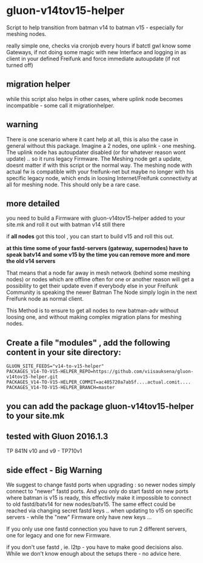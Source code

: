 gluon-v14tov15-helper
============

Script to help transition from batman v14 to batman v15 - especially for meshing nodes.

really simple one, checks via cronjob every hours if     batctl gwl    know some Gateways,
if not doing some magic with new Interface and logging in as client in your defined Freifunk and force immediate autoupdate
(if not turned off)

## migration helper
while this script also helps in other cases, where uplink node becomes incompatible - some call it migrationhelper.

## warning
There is one scenario where it cant help at all, this is also the case in general without this package.
Imagine a 2 nodes, one uplink - one meshing. The uplink node has autoupdater disabled (or for whatever reason wont update) .. so it runs legacy Firmware. The Meshing node get a update, doesnt matter if with this script or the normal way. The meshing node with actual fw is compatible with your freifunk-net but maybe no longer with his specific legacy node, which ends in loosing Internet/Freifunk connectivity at all for meshing node. This should only be a rare case.

## more detailed
you need to build a Firmware with gluon-v14tov15-helper added to your site.mk
and roll it out with batman v14 still there

if **all nodes** got this tool , you can start to build v15 and roll this out.

**at this time some of your fastd-servers (gateway, supernodes) have to speak batv14 and some v15
by the time you can remove more and more the old v14 servers**

That means that a node far away in mesh network (behind some meshing nodes) or nodes which are offline often for one or another reason
will get a possibility to get their update even if everybody else in your Freifunk Community is speaking the newer Batman
The Node simply login in the next Freifunk node as normal client.

This Method is to ensure to get all nodes to new batman-adv without loosing one, and without making complex migration plans for meshing nodes.

## Create a file "modules" , add the following content in your site directory:
```
GLUON_SITE_FEEDS="v14-to-v15-helper"
PACKAGES_V14-TO-V15-HELPER_REPO=https://github.com/viisauksena/gluon-v14tov15-helper.git
PACKAGES_V14-TO-V15-HELPER_COMMIT=ac405720a7ab5f....actual.comit....
PACKAGES_V14-TO-V15-HELPER_BRANCH=master
```
## you can add the package gluon-v14tov15-helper to your site.mk

## tested with Gluon 2016.1.3
TP 841N v10 and v9  - TP710v1

## side effect - Big Warning
We suggest to change fastd ports when upgrading : so newer nodes simply connect to "newer" fastd ports. And you only do start fastd on new ports where batman is v15 is ready, this effectivly make it impossible to connect to old fastd/batv14 for new nodes/batv15.
The same effect could be reached via changing secret fastd keys .. when updating to v15 on specific servers - while the "new" Firmware only have new keys ...

If you only use one fastd connection you have to run 2 different servers, one for legacy and one for new Firmware.

if you don't use fastd , ie. l2tp - you have to make good decisions also. While we don't know enough about the setups there - no advice here. 


